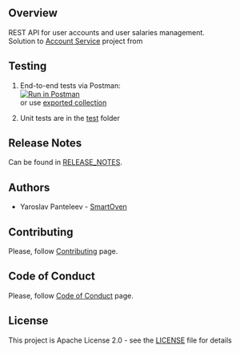 ## Overview
REST API for user accounts and user salaries management.  
Solution to [Account Service](https://hyperskill.org/projects/217) project from 

## Testing
1) End-to-end tests via Postman:  
[![Run in Postman](https://run.pstmn.io/button.svg)](https://app.getpostman.com/run-collection/21464207-26e2f1f7-f456-46dd-9b1c-5fb198a03be1?action=collection%2Ffork&collection-url=entityId%3D21464207-26e2f1f7-f456-46dd-9b1c-5fb198a03be1%26entityType%3Dcollection%26workspaceId%3D13cd3f32-172a-48d0-81f7-7bee03917504)  
or use [exported collection](https://github.com/SmartOven/AccountService/blob/master/AccountService.postman_collection.json)

2) Unit tests are in the [test](https://github.com/SmartOven/AccountService/tree/master/src/test/java/) folder

## Release Notes
Can be found in [RELEASE_NOTES](RELEASE_NOTES.md).

## Authors
* Yaroslav Panteleev - [SmartOven](https://github.com/SmartOven)

## Contributing
Please, follow [Contributing](CONTRIBUTING.md) page.

## Code of Conduct
Please, follow [Code of Conduct](CODE_OF_CONDUCT.md) page.

## License
This project is Apache License 2.0 - see the [LICENSE](LICENSE) file for details
